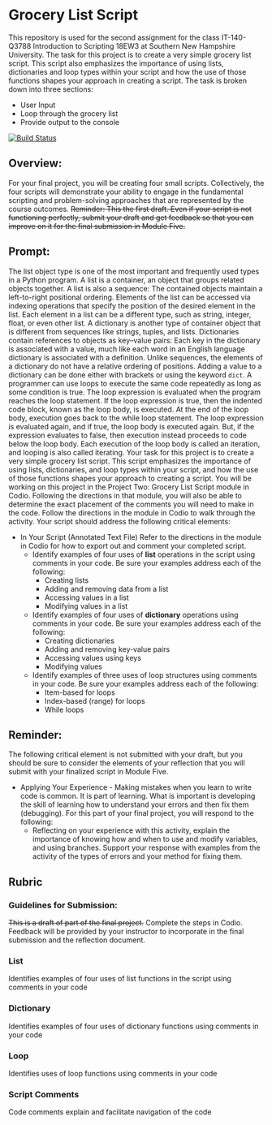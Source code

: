# Grocery List Script
This repository is used for the second assignment for the class IT-140-Q3788 Introduction to Scripting 18EW3 at Southern New Hampshire University. The task for this project is to create a very simple grocery list script. This script also emphasizes the importance of using lists, dictionaries and loop types within your script and how the use of those functions shapes your approach in creating a script.
The task is broken down into three sections:
* User Input
* Loop through the grocery list
* Provide output to the console

[![Build Status](https://travis-ci.org/rowland007/Grocery-List-Script.svg?branch=develop)](https://travis-ci.org/rowland007/Grocery-List-Script)

## Overview:
For your final project, you will be creating four small scripts. Collectively, the four scripts will demonstrate your ability to engage in the fundamental scripting and problem-solving approaches that are represented by the course outcomes.
~~Reminder: This the first draft. Even if your script is not functioning perfectly, submit your draft and get feedback so that you can improve on it for the final submission in Module Five.~~

## Prompt:
The list object type is one of the most important and frequently used types in a Python program. A list is a container, an object that groups related objects together. A list is also a sequence: The contained objects maintain a left-to-right positional ordering. Elements of the list can be accessed via indexing operations that specify the position of the desired element in the list. Each element in a list can be a different type, such as string, integer, float, or even other list. 
A dictionary is another type of container object that is different from sequences like strings, tuples, and lists. Dictionaries contain references to objects as key–value pairs: Each key in the dictionary is associated with a value, much like each word in an English language dictionary is associated with a definition. Unlike sequences, the elements of a dictionary do not have a relative ordering of positions. Adding a value to a dictionary can be done either with brackets or using the keyword `dict`.
A programmer can use loops to execute the same code repeatedly as long as some condition is true. The loop expression is evaluated when the program reaches the loop statement. If the loop expression is true, then the indented code block, known as the loop body, is executed. At the end of the loop body, execution goes back to the while loop statement. The loop expression is evaluated again, and if true, the loop body is executed again. But, if the expression evaluates to false, then execution instead proceeds to code below the loop body. Each execution of the loop body is called an iteration, and looping is also called iterating. 
Your task for this project is to create a very simple grocery list script. This script emphasizes the importance of using lists, dictionaries, and loop types within your script, and how the use of those functions shapes your approach to creating a script. 
You will be working on this project in the Project Two: Grocery List Script module in Codio. Following the directions in that module, you will also be able to determine the exact placement of the comments you will need to make in the code. Follow the directions in the module in Codio to walk through the activity.
Your script should address the following critical elements:
* In Your Script (Annotated Text File) Refer to the directions in the module in Codio for how to export out and comment your completed script.
    * Identify examples of four uses of **list** operations in the script using comments in your code. Be sure your examples address each of the following:
        * Creating lists
        * Adding and removing data from a list
        * Accessing values in a list
        * Modifying values in a list
    * Identify examples of four uses of **dictionary** operations using comments in your code. Be sure your examples address each of the following:
        * Creating dictionaries
        * Adding and removing key-value pairs
        * Accessing values using keys
        * Modifying values
    * Identify examples of three uses of loop structures using comments in your code. Be sure your examples address each of the following:
        * Item-based for loops
        * Index-based (range) for loops
        * While loops

## Reminder: 
The following critical element is not submitted with your draft, but you should be sure to consider the elements of your reflection that you will submit with your finalized script in Module Five.

* Applying Your Experience - Making mistakes when you learn to write code is common. It is part of learning. What is important is developing the skill of learning how to understand your errors and then fix them (debugging). For this part of your final project, you will respond to the following:
    * Reflecting on your experience with this activity, explain the importance of knowing how and when to use and modify variables, and using branches. Support your response with examples from the activity of the types of errors and your method for fixing them.

## Rubric
### Guidelines for Submission: 
~~This is a draft of part of the final project.~~ Complete the steps in Codio. Feedback will be provided by your instructor to incorporate in the final submission and the reflection document.

### List
Identifies examples of four uses of list functions in the script using comments in your code

### Dictionary
Identifies examples of four uses of dictionary functions using comments in your code

### Loop
Identifies uses of loop functions using comments in your code

### Script Comments
Code comments explain and facilitate navigation of the code